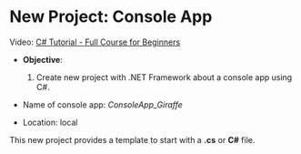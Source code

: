 # New Project: Console App

Video: [C# Tutorial - Full Course for Beginners](https://youtu.be/GhQdlIFylQ8?t=235)

- **Objective**:
    1. Create new project with .NET Framework about a console app using C#.


- Name of console app: *ConsoleApp_Giraffe*

- Location: local

This new project provides a template to start with a **.cs** or **C#** file.